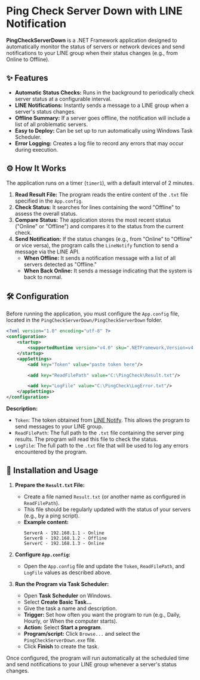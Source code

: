 # Ping Check Server Down with LINE Notification

**PingCheckServerDown** is a .NET Framework application designed to automatically monitor the status of servers or network devices and send notifications to your LINE group when their status changes (e.g., from Online to Offline).

## ✨ Features

  * **Automatic Status Checks:** Runs in the background to periodically check server status at a configurable interval.
  * **LINE Notifications:** Instantly sends a message to a LINE group when a server's status changes.
  * **Offline Summary:** If a server goes offline, the notification will include a list of all problematic servers.
  * **Easy to Deploy:** Can be set up to run automatically using Windows Task Scheduler.
  * **Error Logging:** Creates a log file to record any errors that may occur during execution.

## ⚙️ How It Works

The application runs on a timer (`timer1`), with a default interval of 2 minutes.

1.  **Read Result File:** The program reads the entire content of the `.txt` file specified in the `App.config`.
2.  **Check Status:** It searches for lines containing the word "Offline" to assess the overall status.
3.  **Compare Status:** The application stores the most recent status ("Online" or "Offline") and compares it to the status from the current check.
4.  **Send Notification:** If the status changes (e.g., from "Online" to "Offline" or vice versa), the program calls the `LineNotify` function to send a message via the LINE API.
      * **When Offline:** It sends a notification message with a list of all servers detected as "Offline."
      * **When Back Online:** It sends a message indicating that the system is back to normal.

## 🛠️ Configuration

Before running the application, you must configure the `App.config` file, located in the `PingCheckServerDown/PingCheckServerDown` folder.

```xml
<?xml version="1.0" encoding="utf-8" ?>
<configuration>
    <startup> 
        <supportedRuntime version="v4.0" sku=".NETFramework,Version=v4.8" />
    </startup>
    <appSettings>
        <add key="Token" value="paste token here"/>

        <add key="ReadFilePath" value="C:\PingCheck\Result.txt"/>

        <add key="LogFile" value="C:\PingCheck\LogError.txt"/>
    </appSettings>
</configuration>
```

**Description:**

  * `Token`: The token obtained from [LINE Notify](https://notify-bot.line.me/my/). This allows the program to send messages to your LINE group.
  * `ReadFilePath`: The full path to the `.txt` file containing the server ping results. The program will read this file to check the status.
  * `LogFile`: The full path to the `.txt` file that will be used to log any errors encountered by the program.

## 🚀 Installation and Usage

1.  **Prepare the `Result.txt` File:**

      * Create a file named `Result.txt` (or another name as configured in `ReadFilePath`).
      * This file should be regularly updated with the status of your servers (e.g., by a ping script).
      * **Example content:**
        ```
        ServerA - 192.168.1.1 - Online
        ServerB - 192.168.1.2 - Offline
        ServerC - 192.168.1.3 - Online
        ```

2.  **Configure `App.config`:**

      * Open the `App.config` file and update the `Token`, `ReadFilePath`, and `LogFile` values as described above.

3.  **Run the Program via Task Scheduler:**

      * Open **Task Scheduler** on Windows.
      * Select **Create Basic Task...**
      * Give the task a name and description.
      * **Trigger:** Set how often you want the program to run (e.g., Daily, Hourly, or When the computer starts).
      * **Action:** Select **Start a program**.
      * **Program/script:** Click `Browse...` and select the `PingCheckServerDown.exe` file.
      * Click **Finish** to create the task.

Once configured, the program will run automatically at the scheduled time and send notifications to your LINE group whenever a server's status changes.
